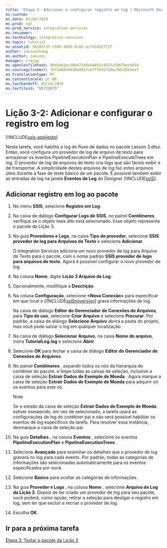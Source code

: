 ```yaml
---
title: 'Etapa 2: Adicionar e configurar registro em log | Microsoft Docs'
ms.custom: ''
ms.date: 01/04/2019
ms.prod: sql
ms.prod_service: integration-services
ms.reviewer: ''
ms.technology: integration-services
ms.topic: tutorial
ms.assetid: 56105f3f-e500-4669-8c8e-acf434527727
author: janinezhang
ms.author: janinez
manager: craigg
ms.openlocfilehash: 80d2eb1ec30b4729deb4891c451fc5967bec9d54
ms.sourcegitcommit: fd71d04a9d30a9927cbfff645750ac9d5d5e5ee7
ms.translationtype: HT
ms.contentlocale: pt-BR
ms.lasthandoff: 05/16/2019
ms.locfileid: "65722075"
---
```

# <a name="lesson-3-2-add-and-configure-logging"></a>Lição 3-2: Adicionar e configurar o registro em log

[!INCLUDE[ssis-appliesto](../includes/ssis-appliesto-ssvrpluslinux-asdb-asdw-xxx.md)]



Nesta tarefa, você habilita o log do fluxo de dados no pacote Lesson 3.dtsx. Então, você configura um provedor de log de arquivo de texto para armazenar os eventos PipelineExecutionPlan e PipelineExecuteTrees em log. O provedor de log de arquivos de texto cria logs que são fáceis exibir e de transportar. A simplicidade destes arquivos de log faz estes arquivos úteis durante a fase de teste básico de um pacote. É possível também exibir as entradas de log na janela **Eventos de Log** do Designer [!INCLUDE[ssIS](../includes/ssis-md.md)].  
  
## <a name="add-logging-to-the-package"></a>Adicionar registro em log ao pacote  
  
1.  No menu **SSIS**, selecione **Registro em Log**.  
  
2.  Na caixa de diálogo **Configurar Logs de SSIS**, no painel **Contêineres**, verifique se o objeto mais alto está selecionado. Esse objeto representa o pacote da Lição 3.
  
3.  Na guia **Provedores e Logs**, na caixa **Tipo de provedor**, selecione **SSIS provedor de log para Arquivos de Texto** e selecione **Adicionar**.  
  
    O Integration Services adiciona um novo provedor de log para Arquivo de Texto para o pacote, com o nome padrão **SSIS provedor de logo para arquivos de texto**. Agora é possível configurar o novo provedor de log.  
  
4.  Na coluna **Nome**, digite **Lição 3 Arquivo de Log**.  
  
5.  Opcionalmente, modifique a **Descrição**.  
  
6.  Na coluna **Configuração**, selecione **\<Nova Conexão>** para especificar em que local o [!INCLUDE[ssISnoversion](../includes/ssisnoversion-md.md)] grava informações de log.  
  
    Na caixa de diálogo **Editor do Gerenciador de Conexões de Arquivos**, para **Tipo de uso**, selecione **Criar Arquivo** e selecione **Procurar**. Por padrão, a caixa de diálogo **Selecione Arquivo** abrirá a pasta do projeto, mas você pode salvar o log em qualquer localização.  
  
7.  Na caixa de diálogo **Selecionar Arquivo**, na caixa **Nome do arquivo**, insira **TutorialLog.log** e selecione **Abrir**.
  
8.  Selecione **OK** para fechar a caixa de diálogo **Editor do Gerenciador de Conexões de Arquivos**.  
  
9. No painel **Contêineres** , expandir todos os nós da hierarquia do contêiner do pacote, e limpe todas as caixas de seleção, inclusive a caixa de seleção **Extrair Dados de Exemplo de Moeda** . Agora marque a caixa de seleção **Extrair Dados de Exemplo de Moeda** para adquirir só os eventos para este nó.  
  
    > [!NOTE]  
    > Se o estado da caixa de seleção **Extrair Dados de Exemplo de Moeda** estiver esmaecido, em vez de selecionado, a tarefa usará as configurações de log do contêiner pai e não será possível habilitar os eventos de log específicos da tarefa. Para resolver essa instância, desmarque a caixa de seleção pai.
  
10. Na guia **Detalhes** , na coluna **Eventos** , selecione os eventos **PipelineExecutionPlan** e **PipelineExecutionTrees** .  
  
11. Selecione **Avançado** para examinar os detalhes que o provedor de log gravará no log para cada evento. Por padrão, todas as categorias de informações são selecionadas automaticamente para os eventos especificados por você.  
  
12. Selecione **Básico** para ocultar as categorias de informações.  
  
13. Na guia **Provedor e Logs** , na coluna **Nome** , selecione **Arquivo de Log da Lição 3**. Depois de ter criado um provedor de log para seu pacote, você poderá, como opção, retirar a seleção para desligar o registro em log, sem ter que excluir e recriar o provedor de log.  
  
14. Escolha **OK**.  
  
## <a name="go-to-next-task"></a>Ir para a próxima tarefa  
[Etapa 3: Testar o pacote da Lição 3](../integration-services/lesson-3-3-testing-the-lesson-3-tutorial-package.md)  
  
